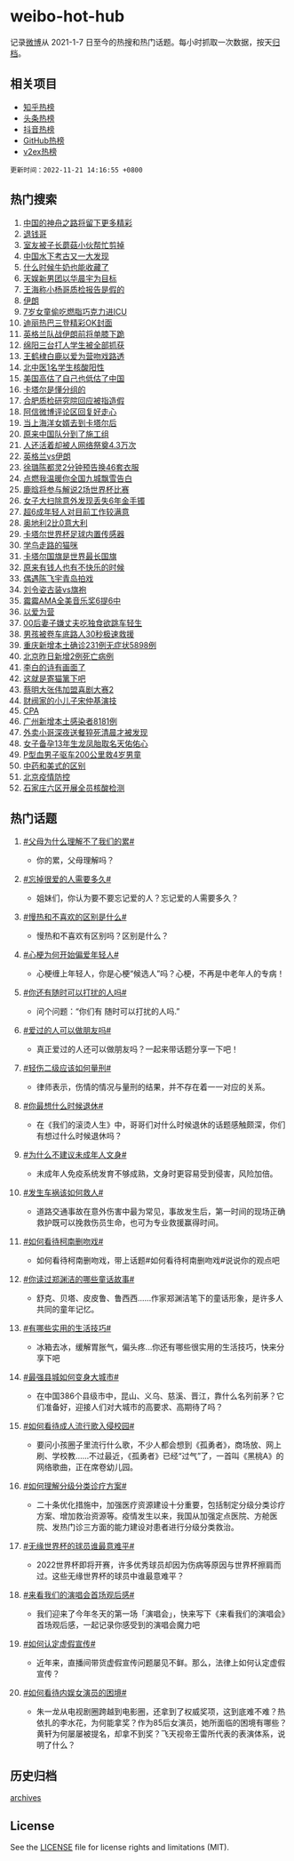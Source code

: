 # weibo-hot-hub

记录[微博](https://www.weibo.com)从 2021-1-7 日至今的热搜和热门话题。每小时抓取一次数据，按天[归档](archives)。

## 相关项目

- [知乎热榜](https://github.com/lonnyzhang423/zhihu-hot-hub)
- [头条热榜](https://github.com/lonnyzhang423/toutiao-hot-hub)
- [抖音热榜](https://github.com/lonnyzhang423/douyin-hot-hub)
- [GitHub热榜](https://github.com/lonnyzhang423/github-hot-hub)
- [v2ex热榜](https://github.com/lonnyzhang423/v2ex-hot-hub)


`更新时间：2022-11-21 14:16:55 +0800`

## 热门搜索

1. [中国的神舟之路将留下更多精彩](https://m.weibo.cn/search?containerid=100103type%3D1%26t%3D10%26q%3D%23%E4%B8%AD%E5%9B%BD%E7%9A%84%E7%A5%9E%E8%88%9F%E4%B9%8B%E8%B7%AF%E5%B0%86%E7%95%99%E4%B8%8B%E6%9B%B4%E5%A4%9A%E7%B2%BE%E5%BD%A9%23&stream_entry_id=51&isnewpage=1&extparam=seat%3D1%26dgr%3D0%26cate%3D10103%26pos%3D0%26filter_type%3Drealtimehot%26c_type%3D51%26display_time%3D1669011413%26pre_seqid%3D1669011413483022128291&luicode=10000011&lfid=106003type%253D25%2526t%253D3%2526disable_hot%253D1%2526filter_type%253Drealtimehot)
1. [退钱哥](https://m.weibo.cn/search?containerid=100103type%3D1%26t%3D10%26q%3D%E9%80%80%E9%92%B1%E5%93%A5&stream_entry_id=31&isnewpage=1&extparam=seat%3D1%26dgr%3D0%26c_type%3D31%26band_rank%3D1%26flag%3D2%26lcate%3D5001%26realpos%3D1%26cate%3D5001%26pos%3D0%26filter_type%3Drealtimehot%26q%3D%25E9%2580%2580%25E9%2592%25B1%25E5%2593%25A5%26display_time%3D1669011413%26pre_seqid%3D1669011413483022128291&luicode=10000011&lfid=106003type%253D25%2526t%253D3%2526disable_hot%253D1%2526filter_type%253Drealtimehot)
1. [室友被子长蘑菇小伙帮忙剪掉](https://m.weibo.cn/search?containerid=100103type%3D1%26t%3D10%26q%3D%23%E5%AE%A4%E5%8F%8B%E8%A2%AB%E5%AD%90%E9%95%BF%E8%98%91%E8%8F%87%E5%B0%8F%E4%BC%99%E5%B8%AE%E5%BF%99%E5%89%AA%E6%8E%89%23&stream_entry_id=31&isnewpage=1&extparam=seat%3D1%26dgr%3D0%26c_type%3D31%26band_rank%3D2%26flag%3D0%26lcate%3D5001%26realpos%3D2%26cate%3D5001%26pos%3D1%26filter_type%3Drealtimehot%26q%3D%2523%25E5%25AE%25A4%25E5%258F%258B%25E8%25A2%25AB%25E5%25AD%2590%25E9%2595%25BF%25E8%2598%2591%25E8%258F%2587%25E5%25B0%258F%25E4%25BC%2599%25E5%25B8%25AE%25E5%25BF%2599%25E5%2589%25AA%25E6%258E%2589%2523%26display_time%3D1669011413%26pre_seqid%3D1669011413483022128291&luicode=10000011&lfid=106003type%253D25%2526t%253D3%2526disable_hot%253D1%2526filter_type%253Drealtimehot)
1. [中国水下考古又一大发现](https://m.weibo.cn/search?containerid=100103type%3D1%26t%3D10%26q%3D%23%E4%B8%AD%E5%9B%BD%E6%B0%B4%E4%B8%8B%E8%80%83%E5%8F%A4%E5%8F%88%E4%B8%80%E5%A4%A7%E5%8F%91%E7%8E%B0%23&stream_entry_id=31&isnewpage=1&extparam=seat%3D1%26dgr%3D0%26c_type%3D31%26band_rank%3D3%26flag%3D0%26lcate%3D5001%26realpos%3D3%26cate%3D5001%26pos%3D2%26filter_type%3Drealtimehot%26q%3D%2523%25E4%25B8%25AD%25E5%259B%25BD%25E6%25B0%25B4%25E4%25B8%258B%25E8%2580%2583%25E5%258F%25A4%25E5%258F%2588%25E4%25B8%2580%25E5%25A4%25A7%25E5%258F%2591%25E7%258E%25B0%2523%26display_time%3D1669011413%26pre_seqid%3D1669011413483022128291&luicode=10000011&lfid=106003type%253D25%2526t%253D3%2526disable_hot%253D1%2526filter_type%253Drealtimehot)
1. [什么时候牛奶也能收藏了](https://m.weibo.cn/search?containerid=100103type%3D1%26t%3D10%26q%3D%23%E4%BB%80%E4%B9%88%E6%97%B6%E5%80%99%E7%89%9B%E5%A5%B6%E4%B9%9F%E8%83%BD%E6%94%B6%E8%97%8F%E4%BA%86%23&stream_entry_id=31&isnewpage=1&extparam=seat%3D1%26dgr%3D0%26c_type%3D31%26filter_type%3Drealtimehot%26band_rank%3D4%26lcate%3D5001%26topic_ad%3D1%26cate%3D5001%26pos%3D3%26adid%3D172914%26q%3D%2523%25E4%25BB%2580%25E4%25B9%2588%25E6%2597%25B6%25E5%2580%2599%25E7%2589%259B%25E5%25A5%25B6%25E4%25B9%259F%25E8%2583%25BD%25E6%2594%25B6%25E8%2597%258F%25E4%25BA%2586%2523%26display_time%3D1669011413%26pre_seqid%3D1669011413483022128291&luicode=10000011&lfid=106003type%253D25%2526t%253D3%2526disable_hot%253D1%2526filter_type%253Drealtimehot)
1. [天娱新男团以华晨宇为目标](https://m.weibo.cn/search?containerid=100103type%3D1%26t%3D10%26q%3D%23%E5%A4%A9%E5%A8%B1%E6%96%B0%E7%94%B7%E5%9B%A2%E4%BB%A5%E5%8D%8E%E6%99%A8%E5%AE%87%E4%B8%BA%E7%9B%AE%E6%A0%87%23&stream_entry_id=31&isnewpage=1&extparam=seat%3D1%26dgr%3D0%26c_type%3D31%26band_rank%3D4%26flag%3D1%26lcate%3D5001%26realpos%3D4%26cate%3D5001%26pos%3D4%26filter_type%3Drealtimehot%26q%3D%2523%25E5%25A4%25A9%25E5%25A8%25B1%25E6%2596%25B0%25E7%2594%25B7%25E5%259B%25A2%25E4%25BB%25A5%25E5%258D%258E%25E6%2599%25A8%25E5%25AE%2587%25E4%25B8%25BA%25E7%259B%25AE%25E6%25A0%2587%2523%26display_time%3D1669011413%26pre_seqid%3D1669011413483022128291&luicode=10000011&lfid=106003type%253D25%2526t%253D3%2526disable_hot%253D1%2526filter_type%253Drealtimehot)
1. [王海称小杨哥质检报告是假的](https://m.weibo.cn/search?containerid=100103type%3D1%26t%3D10%26q%3D%23%E7%8E%8B%E6%B5%B7%E7%A7%B0%E5%B0%8F%E6%9D%A8%E5%93%A5%E8%B4%A8%E6%A3%80%E6%8A%A5%E5%91%8A%E6%98%AF%E5%81%87%E7%9A%84%23&stream_entry_id=31&isnewpage=1&extparam=seat%3D1%26dgr%3D0%26c_type%3D31%26band_rank%3D5%26flag%3D1%26lcate%3D5001%26realpos%3D5%26cate%3D5001%26pos%3D5%26filter_type%3Drealtimehot%26q%3D%2523%25E7%258E%258B%25E6%25B5%25B7%25E7%25A7%25B0%25E5%25B0%258F%25E6%259D%25A8%25E5%2593%25A5%25E8%25B4%25A8%25E6%25A3%2580%25E6%258A%25A5%25E5%2591%258A%25E6%2598%25AF%25E5%2581%2587%25E7%259A%2584%2523%26display_time%3D1669011413%26pre_seqid%3D1669011413483022128291&luicode=10000011&lfid=106003type%253D25%2526t%253D3%2526disable_hot%253D1%2526filter_type%253Drealtimehot)
1. [伊朗](https://m.weibo.cn/search?containerid=100103type%3D1%26t%3D10%26q%3D%E4%BC%8A%E6%9C%97&stream_entry_id=31&isnewpage=1&extparam=seat%3D1%26dgr%3D0%26c_type%3D31%26band_rank%3D6%26flag%3D0%26lcate%3D5001%26realpos%3D6%26cate%3D5001%26pos%3D6%26filter_type%3Drealtimehot%26q%3D%25E4%25BC%258A%25E6%259C%2597%26display_time%3D1669011413%26pre_seqid%3D1669011413483022128291&luicode=10000011&lfid=106003type%253D25%2526t%253D3%2526disable_hot%253D1%2526filter_type%253Drealtimehot)
1. [7岁女童偷吃燃脂巧克力进ICU](https://m.weibo.cn/search?containerid=100103type%3D1%26t%3D10%26q%3D%237%E5%B2%81%E5%A5%B3%E7%AB%A5%E5%81%B7%E5%90%83%E7%87%83%E8%84%82%E5%B7%A7%E5%85%8B%E5%8A%9B%E8%BF%9BICU%23&stream_entry_id=31&isnewpage=1&extparam=seat%3D1%26dgr%3D0%26c_type%3D31%26band_rank%3D7%26flag%3D1%26lcate%3D5001%26realpos%3D7%26cate%3D5001%26pos%3D7%26filter_type%3Drealtimehot%26q%3D%25237%25E5%25B2%2581%25E5%25A5%25B3%25E7%25AB%25A5%25E5%2581%25B7%25E5%2590%2583%25E7%2587%2583%25E8%2584%2582%25E5%25B7%25A7%25E5%2585%258B%25E5%258A%259B%25E8%25BF%259BICU%2523%26display_time%3D1669011413%26pre_seqid%3D1669011413483022128291&luicode=10000011&lfid=106003type%253D25%2526t%253D3%2526disable_hot%253D1%2526filter_type%253Drealtimehot)
1. [迪丽热巴三登精彩OK封面](https://m.weibo.cn/search?containerid=100103type%3D1%26t%3D10%26q%3D%23%E8%BF%AA%E4%B8%BD%E7%83%AD%E5%B7%B4%E4%B8%89%E7%99%BB%E7%B2%BE%E5%BD%A9OK%E5%B0%81%E9%9D%A2%23&stream_entry_id=31&isnewpage=1&extparam=seat%3D1%26dgr%3D0%26c_type%3D31%26band_rank%3D8%26flag%3D1%26lcate%3D5001%26realpos%3D8%26cate%3D5001%26pos%3D8%26filter_type%3Drealtimehot%26q%3D%2523%25E8%25BF%25AA%25E4%25B8%25BD%25E7%2583%25AD%25E5%25B7%25B4%25E4%25B8%2589%25E7%2599%25BB%25E7%25B2%25BE%25E5%25BD%25A9OK%25E5%25B0%2581%25E9%259D%25A2%2523%26display_time%3D1669011413%26pre_seqid%3D1669011413483022128291&luicode=10000011&lfid=106003type%253D25%2526t%253D3%2526disable_hot%253D1%2526filter_type%253Drealtimehot)
1. [英格兰队战伊朗前将单膝下跪](https://m.weibo.cn/search?containerid=100103type%3D1%26t%3D10%26q%3D%23%E8%8B%B1%E6%A0%BC%E5%85%B0%E9%98%9F%E6%88%98%E4%BC%8A%E6%9C%97%E5%89%8D%E5%B0%86%E5%8D%95%E8%86%9D%E4%B8%8B%E8%B7%AA%23&stream_entry_id=31&isnewpage=1&extparam=seat%3D1%26dgr%3D0%26c_type%3D31%26band_rank%3D9%26flag%3D1%26lcate%3D5001%26realpos%3D9%26cate%3D5001%26pos%3D9%26filter_type%3Drealtimehot%26q%3D%2523%25E8%258B%25B1%25E6%25A0%25BC%25E5%2585%25B0%25E9%2598%259F%25E6%2588%2598%25E4%25BC%258A%25E6%259C%2597%25E5%2589%258D%25E5%25B0%2586%25E5%258D%2595%25E8%2586%259D%25E4%25B8%258B%25E8%25B7%25AA%2523%26display_time%3D1669011413%26pre_seqid%3D1669011413483022128291&luicode=10000011&lfid=106003type%253D25%2526t%253D3%2526disable_hot%253D1%2526filter_type%253Drealtimehot)
1. [绵阳三台打人学生被全部抓获](https://m.weibo.cn/search?containerid=100103type%3D1%26t%3D10%26q%3D%23%E7%BB%B5%E9%98%B3%E4%B8%89%E5%8F%B0%E6%89%93%E4%BA%BA%E5%AD%A6%E7%94%9F%E8%A2%AB%E5%85%A8%E9%83%A8%E6%8A%93%E8%8E%B7%23&stream_entry_id=31&isnewpage=1&extparam=seat%3D1%26dgr%3D0%26c_type%3D31%26band_rank%3D10%26flag%3D0%26lcate%3D5001%26realpos%3D10%26cate%3D5001%26pos%3D10%26filter_type%3Drealtimehot%26q%3D%2523%25E7%25BB%25B5%25E9%2598%25B3%25E4%25B8%2589%25E5%258F%25B0%25E6%2589%2593%25E4%25BA%25BA%25E5%25AD%25A6%25E7%2594%259F%25E8%25A2%25AB%25E5%2585%25A8%25E9%2583%25A8%25E6%258A%2593%25E8%258E%25B7%2523%26display_time%3D1669011413%26pre_seqid%3D1669011413483022128291&luicode=10000011&lfid=106003type%253D25%2526t%253D3%2526disable_hot%253D1%2526filter_type%253Drealtimehot)
1. [王鹤棣白鹿以爱为营吻戏路透](https://m.weibo.cn/search?containerid=100103type%3D1%26t%3D10%26q%3D%23%E7%8E%8B%E9%B9%A4%E6%A3%A3%E7%99%BD%E9%B9%BF%E4%BB%A5%E7%88%B1%E4%B8%BA%E8%90%A5%E5%90%BB%E6%88%8F%E8%B7%AF%E9%80%8F%23&stream_entry_id=31&isnewpage=1&extparam=seat%3D1%26dgr%3D0%26c_type%3D31%26band_rank%3D11%26flag%3D1%26lcate%3D5001%26realpos%3D11%26cate%3D5001%26pos%3D11%26filter_type%3Drealtimehot%26q%3D%2523%25E7%258E%258B%25E9%25B9%25A4%25E6%25A3%25A3%25E7%2599%25BD%25E9%25B9%25BF%25E4%25BB%25A5%25E7%2588%25B1%25E4%25B8%25BA%25E8%2590%25A5%25E5%2590%25BB%25E6%2588%258F%25E8%25B7%25AF%25E9%2580%258F%2523%26display_time%3D1669011413%26pre_seqid%3D1669011413483022128291&luicode=10000011&lfid=106003type%253D25%2526t%253D3%2526disable_hot%253D1%2526filter_type%253Drealtimehot)
1. [北中医1名学生核酸阳性](https://m.weibo.cn/search?containerid=100103type%3D1%26t%3D10%26q%3D%23%E5%8C%97%E4%B8%AD%E5%8C%BB1%E5%90%8D%E5%AD%A6%E7%94%9F%E6%A0%B8%E9%85%B8%E9%98%B3%E6%80%A7%23&stream_entry_id=31&isnewpage=1&extparam=seat%3D1%26dgr%3D0%26c_type%3D31%26band_rank%3D12%26flag%3D1%26lcate%3D5001%26realpos%3D12%26cate%3D5001%26pos%3D12%26filter_type%3Drealtimehot%26q%3D%2523%25E5%258C%2597%25E4%25B8%25AD%25E5%258C%25BB1%25E5%2590%258D%25E5%25AD%25A6%25E7%2594%259F%25E6%25A0%25B8%25E9%2585%25B8%25E9%2598%25B3%25E6%2580%25A7%2523%26display_time%3D1669011413%26pre_seqid%3D1669011413483022128291&luicode=10000011&lfid=106003type%253D25%2526t%253D3%2526disable_hot%253D1%2526filter_type%253Drealtimehot)
1. [美国高估了自己也低估了中国](https://m.weibo.cn/search?containerid=100103type%3D1%26t%3D10%26q%3D%23%E7%BE%8E%E5%9B%BD%E9%AB%98%E4%BC%B0%E4%BA%86%E8%87%AA%E5%B7%B1%E4%B9%9F%E4%BD%8E%E4%BC%B0%E4%BA%86%E4%B8%AD%E5%9B%BD%23&stream_entry_id=31&isnewpage=1&extparam=seat%3D1%26dgr%3D0%26c_type%3D31%26band_rank%3D13%26flag%3D2%26lcate%3D5001%26realpos%3D13%26cate%3D5001%26pos%3D13%26filter_type%3Drealtimehot%26q%3D%2523%25E7%25BE%258E%25E5%259B%25BD%25E9%25AB%2598%25E4%25BC%25B0%25E4%25BA%2586%25E8%2587%25AA%25E5%25B7%25B1%25E4%25B9%259F%25E4%25BD%258E%25E4%25BC%25B0%25E4%25BA%2586%25E4%25B8%25AD%25E5%259B%25BD%2523%26display_time%3D1669011413%26pre_seqid%3D1669011413483022128291&luicode=10000011&lfid=106003type%253D25%2526t%253D3%2526disable_hot%253D1%2526filter_type%253Drealtimehot)
1. [卡塔尔是懂分组的](https://m.weibo.cn/search?containerid=100103type%3D1%26t%3D10%26q%3D%23%E5%8D%A1%E5%A1%94%E5%B0%94%E6%98%AF%E6%87%82%E5%88%86%E7%BB%84%E7%9A%84%23&stream_entry_id=31&isnewpage=1&extparam=seat%3D1%26dgr%3D0%26c_type%3D31%26band_rank%3D14%26flag%3D1%26lcate%3D5001%26realpos%3D14%26cate%3D5001%26pos%3D14%26filter_type%3Drealtimehot%26q%3D%2523%25E5%258D%25A1%25E5%25A1%2594%25E5%25B0%2594%25E6%2598%25AF%25E6%2587%2582%25E5%2588%2586%25E7%25BB%2584%25E7%259A%2584%2523%26display_time%3D1669011413%26pre_seqid%3D1669011413483022128291&luicode=10000011&lfid=106003type%253D25%2526t%253D3%2526disable_hot%253D1%2526filter_type%253Drealtimehot)
1. [合肥质检研究院回应被指造假](https://m.weibo.cn/search?containerid=100103type%3D1%26t%3D10%26q%3D%23%E5%90%88%E8%82%A5%E8%B4%A8%E6%A3%80%E7%A0%94%E7%A9%B6%E9%99%A2%E5%9B%9E%E5%BA%94%E8%A2%AB%E6%8C%87%E9%80%A0%E5%81%87%23&stream_entry_id=31&isnewpage=1&extparam=seat%3D1%26dgr%3D0%26c_type%3D31%26band_rank%3D15%26flag%3D1%26lcate%3D5001%26realpos%3D15%26cate%3D5001%26pos%3D15%26filter_type%3Drealtimehot%26q%3D%2523%25E5%2590%2588%25E8%2582%25A5%25E8%25B4%25A8%25E6%25A3%2580%25E7%25A0%2594%25E7%25A9%25B6%25E9%2599%25A2%25E5%259B%259E%25E5%25BA%2594%25E8%25A2%25AB%25E6%258C%2587%25E9%2580%25A0%25E5%2581%2587%2523%26display_time%3D1669011413%26pre_seqid%3D1669011413483022128291&luicode=10000011&lfid=106003type%253D25%2526t%253D3%2526disable_hot%253D1%2526filter_type%253Drealtimehot)
1. [阿信微博评论区回复好走心](https://m.weibo.cn/search?containerid=100103type%3D1%26t%3D10%26q%3D%23%E9%98%BF%E4%BF%A1%E5%BE%AE%E5%8D%9A%E8%AF%84%E8%AE%BA%E5%8C%BA%E5%9B%9E%E5%A4%8D%E5%A5%BD%E8%B5%B0%E5%BF%83%23&stream_entry_id=31&isnewpage=1&extparam=seat%3D1%26dgr%3D0%26c_type%3D31%26band_rank%3D16%26flag%3D0%26lcate%3D5001%26realpos%3D16%26cate%3D5001%26pos%3D16%26filter_type%3Drealtimehot%26q%3D%2523%25E9%2598%25BF%25E4%25BF%25A1%25E5%25BE%25AE%25E5%258D%259A%25E8%25AF%2584%25E8%25AE%25BA%25E5%258C%25BA%25E5%259B%259E%25E5%25A4%258D%25E5%25A5%25BD%25E8%25B5%25B0%25E5%25BF%2583%2523%26display_time%3D1669011413%26pre_seqid%3D1669011413483022128291&luicode=10000011&lfid=106003type%253D25%2526t%253D3%2526disable_hot%253D1%2526filter_type%253Drealtimehot)
1. [当上海洋女婿去到卡塔尔后](https://m.weibo.cn/search?containerid=100103type%3D1%26t%3D10%26q%3D%23%E5%BD%93%E4%B8%8A%E6%B5%B7%E6%B4%8B%E5%A5%B3%E5%A9%BF%E5%8E%BB%E5%88%B0%E5%8D%A1%E5%A1%94%E5%B0%94%E5%90%8E%23&stream_entry_id=31&isnewpage=1&extparam=seat%3D1%26dgr%3D0%26c_type%3D31%26band_rank%3D17%26flag%3D1%26lcate%3D5001%26realpos%3D17%26cate%3D5001%26pos%3D17%26filter_type%3Drealtimehot%26q%3D%2523%25E5%25BD%2593%25E4%25B8%258A%25E6%25B5%25B7%25E6%25B4%258B%25E5%25A5%25B3%25E5%25A9%25BF%25E5%258E%25BB%25E5%2588%25B0%25E5%258D%25A1%25E5%25A1%2594%25E5%25B0%2594%25E5%2590%258E%2523%26display_time%3D1669011413%26pre_seqid%3D1669011413483022128291&luicode=10000011&lfid=106003type%253D25%2526t%253D3%2526disable_hot%253D1%2526filter_type%253Drealtimehot)
1. [原来中国队分到了施工组](https://m.weibo.cn/search?containerid=100103type%3D1%26t%3D10%26q%3D%23%E5%8E%9F%E6%9D%A5%E4%B8%AD%E5%9B%BD%E9%98%9F%E5%88%86%E5%88%B0%E4%BA%86%E6%96%BD%E5%B7%A5%E7%BB%84%23&stream_entry_id=31&isnewpage=1&extparam=seat%3D1%26dgr%3D0%26c_type%3D31%26band_rank%3D18%26flag%3D0%26lcate%3D5001%26realpos%3D18%26cate%3D5001%26pos%3D18%26filter_type%3Drealtimehot%26q%3D%2523%25E5%258E%259F%25E6%259D%25A5%25E4%25B8%25AD%25E5%259B%25BD%25E9%2598%259F%25E5%2588%2586%25E5%2588%25B0%25E4%25BA%2586%25E6%2596%25BD%25E5%25B7%25A5%25E7%25BB%2584%2523%26display_time%3D1669011413%26pre_seqid%3D1669011413483022128291&luicode=10000011&lfid=106003type%253D25%2526t%253D3%2526disable_hot%253D1%2526filter_type%253Drealtimehot)
1. [人还活着却被人网络祭奠4.3万次](https://m.weibo.cn/search?containerid=100103type%3D1%26t%3D10%26q%3D%23%E4%BA%BA%E8%BF%98%E6%B4%BB%E7%9D%80%E5%8D%B4%E8%A2%AB%E4%BA%BA%E7%BD%91%E7%BB%9C%E7%A5%AD%E5%A5%A04.3%E4%B8%87%E6%AC%A1%23&stream_entry_id=31&isnewpage=1&extparam=seat%3D1%26dgr%3D0%26c_type%3D31%26band_rank%3D19%26flag%3D2%26lcate%3D5001%26realpos%3D19%26cate%3D5001%26pos%3D19%26filter_type%3Drealtimehot%26q%3D%2523%25E4%25BA%25BA%25E8%25BF%2598%25E6%25B4%25BB%25E7%259D%2580%25E5%258D%25B4%25E8%25A2%25AB%25E4%25BA%25BA%25E7%25BD%2591%25E7%25BB%259C%25E7%25A5%25AD%25E5%25A5%25A04.3%25E4%25B8%2587%25E6%25AC%25A1%2523%26display_time%3D1669011413%26pre_seqid%3D1669011413483022128291&luicode=10000011&lfid=106003type%253D25%2526t%253D3%2526disable_hot%253D1%2526filter_type%253Drealtimehot)
1. [英格兰vs伊朗](https://m.weibo.cn/search?containerid=100103type%3D1%26t%3D10%26q%3D%23%E8%8B%B1%E6%A0%BC%E5%85%B0vs%E4%BC%8A%E6%9C%97%23&stream_entry_id=31&isnewpage=1&extparam=seat%3D1%26dgr%3D0%26c_type%3D31%26band_rank%3D20%26flag%3D0%26lcate%3D5001%26realpos%3D20%26cate%3D5001%26pos%3D20%26filter_type%3Drealtimehot%26q%3D%2523%25E8%258B%25B1%25E6%25A0%25BC%25E5%2585%25B0vs%25E4%25BC%258A%25E6%259C%2597%2523%26display_time%3D1669011413%26pre_seqid%3D1669011413483022128291&luicode=10000011&lfid=106003type%253D25%2526t%253D3%2526disable_hot%253D1%2526filter_type%253Drealtimehot)
1. [徐璐陈都灵2分钟预告换46套衣服](https://m.weibo.cn/search?containerid=100103type%3D1%26t%3D10%26q%3D%23%E5%BE%90%E7%92%90%E9%99%88%E9%83%BD%E7%81%B52%E5%88%86%E9%92%9F%E9%A2%84%E5%91%8A%E6%8D%A246%E5%A5%97%E8%A1%A3%E6%9C%8D%23&stream_entry_id=31&isnewpage=1&extparam=seat%3D1%26dgr%3D0%26c_type%3D31%26band_rank%3D21%26flag%3D0%26lcate%3D5001%26realpos%3D21%26cate%3D5001%26pos%3D21%26filter_type%3Drealtimehot%26q%3D%2523%25E5%25BE%2590%25E7%2592%2590%25E9%2599%2588%25E9%2583%25BD%25E7%2581%25B52%25E5%2588%2586%25E9%2592%259F%25E9%25A2%2584%25E5%2591%258A%25E6%258D%25A246%25E5%25A5%2597%25E8%25A1%25A3%25E6%259C%258D%2523%26display_time%3D1669011413%26pre_seqid%3D1669011413483022128291&luicode=10000011&lfid=106003type%253D25%2526t%253D3%2526disable_hot%253D1%2526filter_type%253Drealtimehot)
1. [点燃我温暖你全国九城飘雪告白](https://m.weibo.cn/search?containerid=100103type%3D1%26t%3D10%26q%3D%23%E7%82%B9%E7%87%83%E6%88%91%E6%B8%A9%E6%9A%96%E4%BD%A0%E5%85%A8%E5%9B%BD%E4%B9%9D%E5%9F%8E%E9%A3%98%E9%9B%AA%E5%91%8A%E7%99%BD%23&stream_entry_id=31&isnewpage=1&extparam=seat%3D1%26dgr%3D0%26c_type%3D31%26band_rank%3D22%26flag%3D1%26lcate%3D5001%26realpos%3D22%26cate%3D5001%26pos%3D22%26filter_type%3Drealtimehot%26q%3D%2523%25E7%2582%25B9%25E7%2587%2583%25E6%2588%2591%25E6%25B8%25A9%25E6%259A%2596%25E4%25BD%25A0%25E5%2585%25A8%25E5%259B%25BD%25E4%25B9%259D%25E5%259F%258E%25E9%25A3%2598%25E9%259B%25AA%25E5%2591%258A%25E7%2599%25BD%2523%26display_time%3D1669011413%26pre_seqid%3D1669011413483022128291&luicode=10000011&lfid=106003type%253D25%2526t%253D3%2526disable_hot%253D1%2526filter_type%253Drealtimehot)
1. [鹿晗将参与解说2场世界杯比赛](https://m.weibo.cn/search?containerid=100103type%3D1%26t%3D10%26q%3D%23%E9%B9%BF%E6%99%97%E5%B0%86%E5%8F%82%E4%B8%8E%E8%A7%A3%E8%AF%B42%E5%9C%BA%E4%B8%96%E7%95%8C%E6%9D%AF%E6%AF%94%E8%B5%9B%23&stream_entry_id=31&isnewpage=1&extparam=seat%3D1%26dgr%3D0%26c_type%3D31%26band_rank%3D23%26flag%3D1%26lcate%3D5001%26realpos%3D23%26cate%3D5001%26pos%3D23%26filter_type%3Drealtimehot%26q%3D%2523%25E9%25B9%25BF%25E6%2599%2597%25E5%25B0%2586%25E5%258F%2582%25E4%25B8%258E%25E8%25A7%25A3%25E8%25AF%25B42%25E5%259C%25BA%25E4%25B8%2596%25E7%2595%258C%25E6%259D%25AF%25E6%25AF%2594%25E8%25B5%259B%2523%26display_time%3D1669011413%26pre_seqid%3D1669011413483022128291&luicode=10000011&lfid=106003type%253D25%2526t%253D3%2526disable_hot%253D1%2526filter_type%253Drealtimehot)
1. [女子大扫除意外发现丢失6年金手镯](https://m.weibo.cn/search?containerid=100103type%3D1%26t%3D10%26q%3D%23%E5%A5%B3%E5%AD%90%E5%A4%A7%E6%89%AB%E9%99%A4%E6%84%8F%E5%A4%96%E5%8F%91%E7%8E%B0%E4%B8%A2%E5%A4%B16%E5%B9%B4%E9%87%91%E6%89%8B%E9%95%AF%23&stream_entry_id=31&isnewpage=1&extparam=seat%3D1%26dgr%3D0%26c_type%3D31%26band_rank%3D24%26flag%3D0%26lcate%3D5001%26realpos%3D24%26cate%3D5001%26pos%3D24%26filter_type%3Drealtimehot%26q%3D%2523%25E5%25A5%25B3%25E5%25AD%2590%25E5%25A4%25A7%25E6%2589%25AB%25E9%2599%25A4%25E6%2584%258F%25E5%25A4%2596%25E5%258F%2591%25E7%258E%25B0%25E4%25B8%25A2%25E5%25A4%25B16%25E5%25B9%25B4%25E9%2587%2591%25E6%2589%258B%25E9%2595%25AF%2523%26display_time%3D1669011413%26pre_seqid%3D1669011413483022128291&luicode=10000011&lfid=106003type%253D25%2526t%253D3%2526disable_hot%253D1%2526filter_type%253Drealtimehot)
1. [超6成年轻人对目前工作较满意](https://m.weibo.cn/search?containerid=100103type%3D1%26t%3D10%26q%3D%23%E8%B6%856%E6%88%90%E5%B9%B4%E8%BD%BB%E4%BA%BA%E5%AF%B9%E7%9B%AE%E5%89%8D%E5%B7%A5%E4%BD%9C%E8%BE%83%E6%BB%A1%E6%84%8F%23&stream_entry_id=31&isnewpage=1&extparam=seat%3D1%26dgr%3D0%26c_type%3D31%26band_rank%3D25%26flag%3D1%26lcate%3D5001%26realpos%3D25%26cate%3D5001%26pos%3D25%26filter_type%3Drealtimehot%26q%3D%2523%25E8%25B6%25856%25E6%2588%2590%25E5%25B9%25B4%25E8%25BD%25BB%25E4%25BA%25BA%25E5%25AF%25B9%25E7%259B%25AE%25E5%2589%258D%25E5%25B7%25A5%25E4%25BD%259C%25E8%25BE%2583%25E6%25BB%25A1%25E6%2584%258F%2523%26display_time%3D1669011413%26pre_seqid%3D1669011413483022128291&luicode=10000011&lfid=106003type%253D25%2526t%253D3%2526disable_hot%253D1%2526filter_type%253Drealtimehot)
1. [奥地利2比0意大利](https://m.weibo.cn/search?containerid=100103type%3D1%26t%3D10%26q%3D%23%E5%A5%A5%E5%9C%B0%E5%88%A92%E6%AF%940%E6%84%8F%E5%A4%A7%E5%88%A9%23&stream_entry_id=31&isnewpage=1&extparam=seat%3D1%26dgr%3D0%26c_type%3D31%26band_rank%3D26%26flag%3D0%26lcate%3D5001%26realpos%3D26%26cate%3D5001%26pos%3D26%26filter_type%3Drealtimehot%26q%3D%2523%25E5%25A5%25A5%25E5%259C%25B0%25E5%2588%25A92%25E6%25AF%25940%25E6%2584%258F%25E5%25A4%25A7%25E5%2588%25A9%2523%26display_time%3D1669011413%26pre_seqid%3D1669011413483022128291&luicode=10000011&lfid=106003type%253D25%2526t%253D3%2526disable_hot%253D1%2526filter_type%253Drealtimehot)
1. [卡塔尔世界杯足球内置传感器](https://m.weibo.cn/search?containerid=100103type%3D1%26t%3D10%26q%3D%23%E5%8D%A1%E5%A1%94%E5%B0%94%E4%B8%96%E7%95%8C%E6%9D%AF%E8%B6%B3%E7%90%83%E5%86%85%E7%BD%AE%E4%BC%A0%E6%84%9F%E5%99%A8%23&stream_entry_id=31&isnewpage=1&extparam=seat%3D1%26dgr%3D0%26c_type%3D31%26band_rank%3D27%26flag%3D1%26lcate%3D5001%26realpos%3D27%26cate%3D5001%26pos%3D27%26filter_type%3Drealtimehot%26q%3D%2523%25E5%258D%25A1%25E5%25A1%2594%25E5%25B0%2594%25E4%25B8%2596%25E7%2595%258C%25E6%259D%25AF%25E8%25B6%25B3%25E7%2590%2583%25E5%2586%2585%25E7%25BD%25AE%25E4%25BC%25A0%25E6%2584%259F%25E5%2599%25A8%2523%26display_time%3D1669011413%26pre_seqid%3D1669011413483022128291&luicode=10000011&lfid=106003type%253D25%2526t%253D3%2526disable_hot%253D1%2526filter_type%253Drealtimehot)
1. [学鸟走路的猫咪](https://m.weibo.cn/search?containerid=100103type%3D1%26t%3D10%26q%3D%23%E5%AD%A6%E9%B8%9F%E8%B5%B0%E8%B7%AF%E7%9A%84%E7%8C%AB%E5%92%AA%23&stream_entry_id=31&isnewpage=1&extparam=seat%3D1%26dgr%3D0%26c_type%3D31%26band_rank%3D28%26flag%3D1%26lcate%3D5001%26realpos%3D28%26cate%3D5001%26pos%3D28%26filter_type%3Drealtimehot%26q%3D%2523%25E5%25AD%25A6%25E9%25B8%259F%25E8%25B5%25B0%25E8%25B7%25AF%25E7%259A%2584%25E7%258C%25AB%25E5%2592%25AA%2523%26display_time%3D1669011413%26pre_seqid%3D1669011413483022128291&luicode=10000011&lfid=106003type%253D25%2526t%253D3%2526disable_hot%253D1%2526filter_type%253Drealtimehot)
1. [卡塔尔国旗是世界最长国旗](https://m.weibo.cn/search?containerid=100103type%3D1%26t%3D10%26q%3D%23%E5%8D%A1%E5%A1%94%E5%B0%94%E5%9B%BD%E6%97%97%E6%98%AF%E4%B8%96%E7%95%8C%E6%9C%80%E9%95%BF%E5%9B%BD%E6%97%97%23&stream_entry_id=31&isnewpage=1&extparam=seat%3D1%26dgr%3D0%26c_type%3D31%26band_rank%3D29%26flag%3D0%26lcate%3D5001%26realpos%3D29%26cate%3D5001%26pos%3D29%26filter_type%3Drealtimehot%26q%3D%2523%25E5%258D%25A1%25E5%25A1%2594%25E5%25B0%2594%25E5%259B%25BD%25E6%2597%2597%25E6%2598%25AF%25E4%25B8%2596%25E7%2595%258C%25E6%259C%2580%25E9%2595%25BF%25E5%259B%25BD%25E6%2597%2597%2523%26display_time%3D1669011413%26pre_seqid%3D1669011413483022128291&luicode=10000011&lfid=106003type%253D25%2526t%253D3%2526disable_hot%253D1%2526filter_type%253Drealtimehot)
1. [原来有钱人也有不快乐的时候](https://m.weibo.cn/search?containerid=100103type%3D1%26t%3D10%26q%3D%23%E5%8E%9F%E6%9D%A5%E6%9C%89%E9%92%B1%E4%BA%BA%E4%B9%9F%E6%9C%89%E4%B8%8D%E5%BF%AB%E4%B9%90%E7%9A%84%E6%97%B6%E5%80%99%23&stream_entry_id=31&isnewpage=1&extparam=seat%3D1%26dgr%3D0%26c_type%3D31%26band_rank%3D30%26flag%3D0%26lcate%3D5001%26realpos%3D30%26cate%3D5001%26pos%3D30%26filter_type%3Drealtimehot%26q%3D%2523%25E5%258E%259F%25E6%259D%25A5%25E6%259C%2589%25E9%2592%25B1%25E4%25BA%25BA%25E4%25B9%259F%25E6%259C%2589%25E4%25B8%258D%25E5%25BF%25AB%25E4%25B9%2590%25E7%259A%2584%25E6%2597%25B6%25E5%2580%2599%2523%26display_time%3D1669011413%26pre_seqid%3D1669011413483022128291&luicode=10000011&lfid=106003type%253D25%2526t%253D3%2526disable_hot%253D1%2526filter_type%253Drealtimehot)
1. [偶遇陈飞宇青岛拍戏](https://m.weibo.cn/search?containerid=100103type%3D1%26t%3D10%26q%3D%23%E5%81%B6%E9%81%87%E9%99%88%E9%A3%9E%E5%AE%87%E9%9D%92%E5%B2%9B%E6%8B%8D%E6%88%8F%23&stream_entry_id=31&isnewpage=1&extparam=seat%3D1%26dgr%3D0%26c_type%3D31%26band_rank%3D31%26flag%3D1%26lcate%3D5001%26realpos%3D31%26cate%3D5001%26pos%3D31%26filter_type%3Drealtimehot%26q%3D%2523%25E5%2581%25B6%25E9%2581%2587%25E9%2599%2588%25E9%25A3%259E%25E5%25AE%2587%25E9%259D%2592%25E5%25B2%259B%25E6%258B%258D%25E6%2588%258F%2523%26display_time%3D1669011413%26pre_seqid%3D1669011413483022128291&luicode=10000011&lfid=106003type%253D25%2526t%253D3%2526disable_hot%253D1%2526filter_type%253Drealtimehot)
1. [刘令姿古装vs旗袍](https://m.weibo.cn/search?containerid=100103type%3D1%26t%3D10%26q%3D%23%E5%88%98%E4%BB%A4%E5%A7%BF%E5%8F%A4%E8%A3%85vs%E6%97%97%E8%A2%8D%23&stream_entry_id=31&isnewpage=1&extparam=seat%3D1%26dgr%3D0%26c_type%3D31%26band_rank%3D32%26flag%3D0%26lcate%3D5001%26realpos%3D32%26cate%3D5001%26pos%3D32%26filter_type%3Drealtimehot%26q%3D%2523%25E5%2588%2598%25E4%25BB%25A4%25E5%25A7%25BF%25E5%258F%25A4%25E8%25A3%2585vs%25E6%2597%2597%25E8%25A2%258D%2523%26display_time%3D1669011413%26pre_seqid%3D1669011413483022128291&luicode=10000011&lfid=106003type%253D25%2526t%253D3%2526disable_hot%253D1%2526filter_type%253Drealtimehot)
1. [霉霉AMA全美音乐奖6提6中](https://m.weibo.cn/search?containerid=100103type%3D1%26t%3D10%26q%3D%23%E9%9C%89%E9%9C%89AMA%E5%85%A8%E7%BE%8E%E9%9F%B3%E4%B9%90%E5%A5%966%E6%8F%906%E4%B8%AD%23&stream_entry_id=31&isnewpage=1&extparam=seat%3D1%26dgr%3D0%26c_type%3D31%26band_rank%3D33%26flag%3D1%26lcate%3D5001%26realpos%3D33%26cate%3D5001%26pos%3D33%26filter_type%3Drealtimehot%26q%3D%2523%25E9%259C%2589%25E9%259C%2589AMA%25E5%2585%25A8%25E7%25BE%258E%25E9%259F%25B3%25E4%25B9%2590%25E5%25A5%25966%25E6%258F%25906%25E4%25B8%25AD%2523%26display_time%3D1669011413%26pre_seqid%3D1669011413483022128291&luicode=10000011&lfid=106003type%253D25%2526t%253D3%2526disable_hot%253D1%2526filter_type%253Drealtimehot)
1. [以爱为营](https://m.weibo.cn/search?containerid=100103type%3D1%26t%3D10%26q%3D%23%E4%BB%A5%E7%88%B1%E4%B8%BA%E8%90%A5%23&stream_entry_id=31&isnewpage=1&extparam=seat%3D1%26dgr%3D0%26c_type%3D31%26band_rank%3D34%26flag%3D1%26lcate%3D5001%26realpos%3D34%26cate%3D5001%26pos%3D34%26filter_type%3Drealtimehot%26q%3D%2523%25E4%25BB%25A5%25E7%2588%25B1%25E4%25B8%25BA%25E8%2590%25A5%2523%26display_time%3D1669011413%26pre_seqid%3D1669011413483022128291&luicode=10000011&lfid=106003type%253D25%2526t%253D3%2526disable_hot%253D1%2526filter_type%253Drealtimehot)
1. [00后妻子嫌丈夫吃独食欲跳车轻生](https://m.weibo.cn/search?containerid=100103type%3D1%26t%3D10%26q%3D%2300%E5%90%8E%E5%A6%BB%E5%AD%90%E5%AB%8C%E4%B8%88%E5%A4%AB%E5%90%83%E7%8B%AC%E9%A3%9F%E6%AC%B2%E8%B7%B3%E8%BD%A6%E8%BD%BB%E7%94%9F%23&stream_entry_id=31&isnewpage=1&extparam=seat%3D1%26dgr%3D0%26c_type%3D31%26band_rank%3D35%26flag%3D1%26lcate%3D5001%26realpos%3D35%26cate%3D5001%26pos%3D35%26filter_type%3Drealtimehot%26q%3D%252300%25E5%2590%258E%25E5%25A6%25BB%25E5%25AD%2590%25E5%25AB%258C%25E4%25B8%2588%25E5%25A4%25AB%25E5%2590%2583%25E7%258B%25AC%25E9%25A3%259F%25E6%25AC%25B2%25E8%25B7%25B3%25E8%25BD%25A6%25E8%25BD%25BB%25E7%2594%259F%2523%26display_time%3D1669011413%26pre_seqid%3D1669011413483022128291&luicode=10000011&lfid=106003type%253D25%2526t%253D3%2526disable_hot%253D1%2526filter_type%253Drealtimehot)
1. [男孩被卷车底路人30秒极速救援](https://m.weibo.cn/search?containerid=100103type%3D1%26t%3D10%26q%3D%23%E7%94%B7%E5%AD%A9%E8%A2%AB%E5%8D%B7%E8%BD%A6%E5%BA%95%E8%B7%AF%E4%BA%BA30%E7%A7%92%E6%9E%81%E9%80%9F%E6%95%91%E6%8F%B4%23&stream_entry_id=31&isnewpage=1&extparam=seat%3D1%26dgr%3D0%26c_type%3D31%26band_rank%3D36%26flag%3D1%26lcate%3D5001%26realpos%3D36%26cate%3D5001%26pos%3D36%26filter_type%3Drealtimehot%26q%3D%2523%25E7%2594%25B7%25E5%25AD%25A9%25E8%25A2%25AB%25E5%258D%25B7%25E8%25BD%25A6%25E5%25BA%2595%25E8%25B7%25AF%25E4%25BA%25BA30%25E7%25A7%2592%25E6%259E%2581%25E9%2580%259F%25E6%2595%2591%25E6%258F%25B4%2523%26display_time%3D1669011413%26pre_seqid%3D1669011413483022128291&luicode=10000011&lfid=106003type%253D25%2526t%253D3%2526disable_hot%253D1%2526filter_type%253Drealtimehot)
1. [重庆新增本土确诊231例无症状5898例](https://m.weibo.cn/search?containerid=100103type%3D1%26t%3D10%26q%3D%23%E9%87%8D%E5%BA%86%E6%96%B0%E5%A2%9E%E6%9C%AC%E5%9C%9F%E7%A1%AE%E8%AF%8A231%E4%BE%8B%E6%97%A0%E7%97%87%E7%8A%B65898%E4%BE%8B%23&stream_entry_id=31&isnewpage=1&extparam=seat%3D1%26dgr%3D0%26c_type%3D31%26band_rank%3D37%26flag%3D0%26lcate%3D5001%26realpos%3D37%26cate%3D5001%26pos%3D37%26filter_type%3Drealtimehot%26q%3D%2523%25E9%2587%258D%25E5%25BA%2586%25E6%2596%25B0%25E5%25A2%259E%25E6%259C%25AC%25E5%259C%259F%25E7%25A1%25AE%25E8%25AF%258A231%25E4%25BE%258B%25E6%2597%25A0%25E7%2597%2587%25E7%258A%25B65898%25E4%25BE%258B%2523%26display_time%3D1669011413%26pre_seqid%3D1669011413483022128291&luicode=10000011&lfid=106003type%253D25%2526t%253D3%2526disable_hot%253D1%2526filter_type%253Drealtimehot)
1. [北京昨日新增2例死亡病例](https://m.weibo.cn/search?containerid=100103type%3D1%26t%3D10%26q%3D%23%E5%8C%97%E4%BA%AC%E6%98%A8%E6%97%A5%E6%96%B0%E5%A2%9E2%E4%BE%8B%E6%AD%BB%E4%BA%A1%E7%97%85%E4%BE%8B%23&stream_entry_id=31&isnewpage=1&extparam=seat%3D1%26dgr%3D0%26c_type%3D31%26band_rank%3D38%26flag%3D0%26lcate%3D5001%26realpos%3D38%26cate%3D5001%26pos%3D38%26filter_type%3Drealtimehot%26q%3D%2523%25E5%258C%2597%25E4%25BA%25AC%25E6%2598%25A8%25E6%2597%25A5%25E6%2596%25B0%25E5%25A2%259E2%25E4%25BE%258B%25E6%25AD%25BB%25E4%25BA%25A1%25E7%2597%2585%25E4%25BE%258B%2523%26display_time%3D1669011413%26pre_seqid%3D1669011413483022128291&luicode=10000011&lfid=106003type%253D25%2526t%253D3%2526disable_hot%253D1%2526filter_type%253Drealtimehot)
1. [李白的诗有画面了](https://m.weibo.cn/search?containerid=100103type%3D1%26t%3D10%26q%3D%23%E6%9D%8E%E7%99%BD%E7%9A%84%E8%AF%97%E6%9C%89%E7%94%BB%E9%9D%A2%E4%BA%86%23&stream_entry_id=31&isnewpage=1&extparam=seat%3D1%26dgr%3D0%26c_type%3D31%26band_rank%3D39%26flag%3D1%26lcate%3D5001%26realpos%3D39%26cate%3D5001%26pos%3D39%26filter_type%3Drealtimehot%26q%3D%2523%25E6%259D%258E%25E7%2599%25BD%25E7%259A%2584%25E8%25AF%2597%25E6%259C%2589%25E7%2594%25BB%25E9%259D%25A2%25E4%25BA%2586%2523%26display_time%3D1669011413%26pre_seqid%3D1669011413483022128291&luicode=10000011&lfid=106003type%253D25%2526t%253D3%2526disable_hot%253D1%2526filter_type%253Drealtimehot)
1. [这就是寄猫篱下吧](https://m.weibo.cn/search?containerid=100103type%3D1%26t%3D10%26q%3D%23%E8%BF%99%E5%B0%B1%E6%98%AF%E5%AF%84%E7%8C%AB%E7%AF%B1%E4%B8%8B%E5%90%A7%23&stream_entry_id=31&isnewpage=1&extparam=seat%3D1%26dgr%3D0%26c_type%3D31%26band_rank%3D40%26flag%3D0%26lcate%3D5001%26realpos%3D40%26cate%3D5001%26pos%3D40%26filter_type%3Drealtimehot%26q%3D%2523%25E8%25BF%2599%25E5%25B0%25B1%25E6%2598%25AF%25E5%25AF%2584%25E7%258C%25AB%25E7%25AF%25B1%25E4%25B8%258B%25E5%2590%25A7%2523%26display_time%3D1669011413%26pre_seqid%3D1669011413483022128291&luicode=10000011&lfid=106003type%253D25%2526t%253D3%2526disable_hot%253D1%2526filter_type%253Drealtimehot)
1. [蔡明大张伟加盟喜剧大赛2](https://m.weibo.cn/search?containerid=100103type%3D1%26t%3D10%26q%3D%23%E8%94%A1%E6%98%8E%E5%A4%A7%E5%BC%A0%E4%BC%9F%E5%8A%A0%E7%9B%9F%E5%96%9C%E5%89%A7%E5%A4%A7%E8%B5%9B2%23&stream_entry_id=31&isnewpage=1&extparam=seat%3D1%26dgr%3D0%26c_type%3D31%26band_rank%3D41%26flag%3D1%26lcate%3D5001%26realpos%3D41%26cate%3D5001%26pos%3D41%26filter_type%3Drealtimehot%26q%3D%2523%25E8%2594%25A1%25E6%2598%258E%25E5%25A4%25A7%25E5%25BC%25A0%25E4%25BC%259F%25E5%258A%25A0%25E7%259B%259F%25E5%2596%259C%25E5%2589%25A7%25E5%25A4%25A7%25E8%25B5%259B2%2523%26display_time%3D1669011413%26pre_seqid%3D1669011413483022128291&luicode=10000011&lfid=106003type%253D25%2526t%253D3%2526disable_hot%253D1%2526filter_type%253Drealtimehot)
1. [财阀家的小儿子宋仲基演技](https://m.weibo.cn/search?containerid=100103type%3D1%26t%3D10%26q%3D%23%E8%B4%A2%E9%98%80%E5%AE%B6%E7%9A%84%E5%B0%8F%E5%84%BF%E5%AD%90%E5%AE%8B%E4%BB%B2%E5%9F%BA%E6%BC%94%E6%8A%80%23&stream_entry_id=31&isnewpage=1&extparam=seat%3D1%26dgr%3D0%26c_type%3D31%26band_rank%3D42%26flag%3D0%26lcate%3D5001%26realpos%3D42%26cate%3D5001%26pos%3D42%26filter_type%3Drealtimehot%26q%3D%2523%25E8%25B4%25A2%25E9%2598%2580%25E5%25AE%25B6%25E7%259A%2584%25E5%25B0%258F%25E5%2584%25BF%25E5%25AD%2590%25E5%25AE%258B%25E4%25BB%25B2%25E5%259F%25BA%25E6%25BC%2594%25E6%258A%2580%2523%26display_time%3D1669011413%26pre_seqid%3D1669011413483022128291&luicode=10000011&lfid=106003type%253D25%2526t%253D3%2526disable_hot%253D1%2526filter_type%253Drealtimehot)
1. [CPA](https://m.weibo.cn/search?containerid=100103type%3D1%26t%3D10%26q%3DCPA&stream_entry_id=31&isnewpage=1&extparam=seat%3D1%26dgr%3D0%26c_type%3D31%26band_rank%3D43%26flag%3D0%26lcate%3D5001%26realpos%3D43%26cate%3D5001%26pos%3D43%26filter_type%3Drealtimehot%26q%3DCPA%26display_time%3D1669011413%26pre_seqid%3D1669011413483022128291&luicode=10000011&lfid=106003type%253D25%2526t%253D3%2526disable_hot%253D1%2526filter_type%253Drealtimehot)
1. [广州新增本土感染者8181例](https://m.weibo.cn/search?containerid=100103type%3D1%26t%3D10%26q%3D%23%E5%B9%BF%E5%B7%9E%E6%96%B0%E5%A2%9E%E6%9C%AC%E5%9C%9F%E6%84%9F%E6%9F%93%E8%80%858181%E4%BE%8B%23&stream_entry_id=31&isnewpage=1&extparam=seat%3D1%26dgr%3D0%26c_type%3D31%26band_rank%3D44%26flag%3D0%26lcate%3D5001%26realpos%3D44%26cate%3D5001%26pos%3D44%26filter_type%3Drealtimehot%26q%3D%2523%25E5%25B9%25BF%25E5%25B7%259E%25E6%2596%25B0%25E5%25A2%259E%25E6%259C%25AC%25E5%259C%259F%25E6%2584%259F%25E6%259F%2593%25E8%2580%25858181%25E4%25BE%258B%2523%26display_time%3D1669011413%26pre_seqid%3D1669011413483022128291&luicode=10000011&lfid=106003type%253D25%2526t%253D3%2526disable_hot%253D1%2526filter_type%253Drealtimehot)
1. [外卖小哥深夜送餐猝死清晨才被发现](https://m.weibo.cn/search?containerid=100103type%3D1%26t%3D10%26q%3D%23%E5%A4%96%E5%8D%96%E5%B0%8F%E5%93%A5%E6%B7%B1%E5%A4%9C%E9%80%81%E9%A4%90%E7%8C%9D%E6%AD%BB%E6%B8%85%E6%99%A8%E6%89%8D%E8%A2%AB%E5%8F%91%E7%8E%B0%23&stream_entry_id=31&isnewpage=1&extparam=seat%3D1%26dgr%3D0%26c_type%3D31%26band_rank%3D45%26flag%3D0%26lcate%3D5001%26realpos%3D45%26cate%3D5001%26pos%3D45%26filter_type%3Drealtimehot%26q%3D%2523%25E5%25A4%2596%25E5%258D%2596%25E5%25B0%258F%25E5%2593%25A5%25E6%25B7%25B1%25E5%25A4%259C%25E9%2580%2581%25E9%25A4%2590%25E7%258C%259D%25E6%25AD%25BB%25E6%25B8%2585%25E6%2599%25A8%25E6%2589%258D%25E8%25A2%25AB%25E5%258F%2591%25E7%258E%25B0%2523%26display_time%3D1669011413%26pre_seqid%3D1669011413483022128291&luicode=10000011&lfid=106003type%253D25%2526t%253D3%2526disable_hot%253D1%2526filter_type%253Drealtimehot)
1. [女子备孕13年生龙凤胎取名天佑佑心](https://m.weibo.cn/search?containerid=100103type%3D1%26t%3D10%26q%3D%23%E5%A5%B3%E5%AD%90%E5%A4%87%E5%AD%9513%E5%B9%B4%E7%94%9F%E9%BE%99%E5%87%A4%E8%83%8E%E5%8F%96%E5%90%8D%E5%A4%A9%E4%BD%91%E4%BD%91%E5%BF%83%23&stream_entry_id=31&isnewpage=1&extparam=seat%3D1%26dgr%3D0%26c_type%3D31%26band_rank%3D46%26flag%3D0%26lcate%3D5001%26realpos%3D46%26cate%3D5001%26pos%3D46%26filter_type%3Drealtimehot%26q%3D%2523%25E5%25A5%25B3%25E5%25AD%2590%25E5%25A4%2587%25E5%25AD%259513%25E5%25B9%25B4%25E7%2594%259F%25E9%25BE%2599%25E5%2587%25A4%25E8%2583%258E%25E5%258F%2596%25E5%2590%258D%25E5%25A4%25A9%25E4%25BD%2591%25E4%25BD%2591%25E5%25BF%2583%2523%26display_time%3D1669011413%26pre_seqid%3D1669011413483022128291&luicode=10000011&lfid=106003type%253D25%2526t%253D3%2526disable_hot%253D1%2526filter_type%253Drealtimehot)
1. [P型血男子驱车200公里救4岁男童](https://m.weibo.cn/search?containerid=100103type%3D1%26t%3D10%26q%3D%23P%E5%9E%8B%E8%A1%80%E7%94%B7%E5%AD%90%E9%A9%B1%E8%BD%A6200%E5%85%AC%E9%87%8C%E6%95%914%E5%B2%81%E7%94%B7%E7%AB%A5%23&stream_entry_id=31&isnewpage=1&extparam=seat%3D1%26dgr%3D0%26c_type%3D31%26band_rank%3D47%26flag%3D1%26lcate%3D5001%26realpos%3D47%26cate%3D5001%26pos%3D47%26filter_type%3Drealtimehot%26q%3D%2523P%25E5%259E%258B%25E8%25A1%2580%25E7%2594%25B7%25E5%25AD%2590%25E9%25A9%25B1%25E8%25BD%25A6200%25E5%2585%25AC%25E9%2587%258C%25E6%2595%25914%25E5%25B2%2581%25E7%2594%25B7%25E7%25AB%25A5%2523%26display_time%3D1669011413%26pre_seqid%3D1669011413483022128291&luicode=10000011&lfid=106003type%253D25%2526t%253D3%2526disable_hot%253D1%2526filter_type%253Drealtimehot)
1. [中药和美式的区别](https://m.weibo.cn/search?containerid=100103type%3D1%26t%3D10%26q%3D%23%E4%B8%AD%E8%8D%AF%E5%92%8C%E7%BE%8E%E5%BC%8F%E7%9A%84%E5%8C%BA%E5%88%AB%23&stream_entry_id=31&isnewpage=1&extparam=seat%3D1%26dgr%3D0%26c_type%3D31%26band_rank%3D48%26flag%3D1%26lcate%3D5001%26realpos%3D48%26cate%3D5001%26pos%3D48%26filter_type%3Drealtimehot%26q%3D%2523%25E4%25B8%25AD%25E8%258D%25AF%25E5%2592%258C%25E7%25BE%258E%25E5%25BC%258F%25E7%259A%2584%25E5%258C%25BA%25E5%2588%25AB%2523%26display_time%3D1669011413%26pre_seqid%3D1669011413483022128291&luicode=10000011&lfid=106003type%253D25%2526t%253D3%2526disable_hot%253D1%2526filter_type%253Drealtimehot)
1. [北京疫情防控](https://m.weibo.cn/search?containerid=100103type%3D1%26t%3D10%26q%3D%23%E5%8C%97%E4%BA%AC%E7%96%AB%E6%83%85%E9%98%B2%E6%8E%A7%23&stream_entry_id=31&isnewpage=1&extparam=seat%3D1%26dgr%3D0%26c_type%3D31%26band_rank%3D49%26flag%3D0%26lcate%3D5001%26realpos%3D49%26cate%3D5001%26pos%3D49%26filter_type%3Drealtimehot%26q%3D%2523%25E5%258C%2597%25E4%25BA%25AC%25E7%2596%25AB%25E6%2583%2585%25E9%2598%25B2%25E6%258E%25A7%2523%26display_time%3D1669011413%26pre_seqid%3D1669011413483022128291&luicode=10000011&lfid=106003type%253D25%2526t%253D3%2526disable_hot%253D1%2526filter_type%253Drealtimehot)
1. [石家庄六区开展全员核酸检测](https://m.weibo.cn/search?containerid=100103type%3D1%26t%3D10%26q%3D%23%E7%9F%B3%E5%AE%B6%E5%BA%84%E5%85%AD%E5%8C%BA%E5%BC%80%E5%B1%95%E5%85%A8%E5%91%98%E6%A0%B8%E9%85%B8%E6%A3%80%E6%B5%8B%23&stream_entry_id=31&isnewpage=1&extparam=seat%3D1%26dgr%3D0%26c_type%3D31%26band_rank%3D50%26flag%3D0%26lcate%3D5001%26realpos%3D50%26cate%3D5001%26pos%3D50%26filter_type%3Drealtimehot%26q%3D%2523%25E7%259F%25B3%25E5%25AE%25B6%25E5%25BA%2584%25E5%2585%25AD%25E5%258C%25BA%25E5%25BC%2580%25E5%25B1%2595%25E5%2585%25A8%25E5%2591%2598%25E6%25A0%25B8%25E9%2585%25B8%25E6%25A3%2580%25E6%25B5%258B%2523%26display_time%3D1669011413%26pre_seqid%3D1669011413483022128291&luicode=10000011&lfid=106003type%253D25%2526t%253D3%2526disable_hot%253D1%2526filter_type%253Drealtimehot)

## 热门话题

1. [#父母为什么理解不了我们的累#](https://m.weibo.cn/search?containerid=231522type%3D1%26t%3D10%26q%3D%23%E7%88%B6%E6%AF%8D%E4%B8%BA%E4%BB%80%E4%B9%88%E7%90%86%E8%A7%A3%E4%B8%8D%E4%BA%86%E6%88%91%E4%BB%AC%E7%9A%84%E7%B4%AF%23&stream_entry_id=128&isnewpage=1&extparam=seat%3D1%26lcate%3D5004%26dgr%3D0%26c_type%3D128%26pos%3D1-0-0%26cate%3D5004%26unitid%3D1668953454049%26display_time%3D1669011414%26pre_seqid%3D166901141488907980137&luicode=10000011&lfid=231648_-_4)
    - 你的累，父母理解吗？

1. [#忘掉很爱的人需要多久#](https://m.weibo.cn/search?containerid=231522type%3D1%26t%3D10%26q%3D%23%E5%BF%98%E6%8E%89%E5%BE%88%E7%88%B1%E7%9A%84%E4%BA%BA%E9%9C%80%E8%A6%81%E5%A4%9A%E4%B9%85%23&stream_entry_id=128&isnewpage=1&extparam=seat%3D1%26lcate%3D5004%26dgr%3D0%26c_type%3D128%26pos%3D1-0-1%26cate%3D5004%26unitid%3D1668942344953%26display_time%3D1669011414%26pre_seqid%3D166901141488907980137&luicode=10000011&lfid=231648_-_4)
    - 姐妹们，你认为要不要忘记爱的人？忘记爱的人需要多久？

1. [#慢热和不喜欢的区别是什么#](https://m.weibo.cn/search?containerid=231522type%3D1%26t%3D10%26q%3D%23%E6%85%A2%E7%83%AD%E5%92%8C%E4%B8%8D%E5%96%9C%E6%AC%A2%E7%9A%84%E5%8C%BA%E5%88%AB%E6%98%AF%E4%BB%80%E4%B9%88%23&stream_entry_id=128&isnewpage=1&extparam=seat%3D1%26lcate%3D5004%26dgr%3D0%26c_type%3D128%26pos%3D1-0-2%26cate%3D5004%26unitid%3D1668859550794%26display_time%3D1669011414%26pre_seqid%3D166901141488907980137&luicode=10000011&lfid=231648_-_4)
    - 慢热和不喜欢有区别吗？区别是什么？

1. [#心梗为何开始偏爱年轻人#](https://m.weibo.cn/search?containerid=231522type%3D1%26t%3D10%26q%3D%23%E5%BF%83%E6%A2%97%E4%B8%BA%E4%BD%95%E5%BC%80%E5%A7%8B%E5%81%8F%E7%88%B1%E5%B9%B4%E8%BD%BB%E4%BA%BA%23&stream_entry_id=128&isnewpage=1&extparam=seat%3D1%26lcate%3D5004%26dgr%3D0%26c_type%3D128%26pos%3D1-0-3%26cate%3D5004%26unitid%3D1668943840220%26display_time%3D1669011414%26pre_seqid%3D166901141488907980137&luicode=10000011&lfid=231648_-_4)
    - 心梗缠上年轻人，你是心梗“候选人”吗？心梗，不再是中老年人的专病！

1. [#你还有随时可以打扰的人吗#](https://m.weibo.cn/search?containerid=231522type%3D1%26t%3D10%26q%3D%23%E4%BD%A0%E8%BF%98%E6%9C%89%E9%9A%8F%E6%97%B6%E5%8F%AF%E4%BB%A5%E6%89%93%E6%89%B0%E7%9A%84%E4%BA%BA%E5%90%97%23&stream_entry_id=128&isnewpage=1&extparam=seat%3D1%26lcate%3D5004%26dgr%3D0%26c_type%3D128%26pos%3D1-0-4%26cate%3D5004%26unitid%3D1668861055960%26display_time%3D1669011414%26pre_seqid%3D166901141488907980137&luicode=10000011&lfid=231648_-_4)
    - 问个问题：“你们有 随时可以打扰的人吗.”

1. [#爱过的人可以做朋友吗#](https://m.weibo.cn/search?containerid=231522type%3D1%26t%3D10%26q%3D%23%E7%88%B1%E8%BF%87%E7%9A%84%E4%BA%BA%E5%8F%AF%E4%BB%A5%E5%81%9A%E6%9C%8B%E5%8F%8B%E5%90%97%23&stream_entry_id=128&isnewpage=1&extparam=seat%3D1%26lcate%3D5004%26dgr%3D0%26c_type%3D128%26pos%3D1-0-5%26cate%3D5004%26unitid%3D1668786355977%26display_time%3D1669011414%26pre_seqid%3D166901141488907980137&luicode=10000011&lfid=231648_-_4)
    - 真正爱过的人还可以做朋友吗？一起来带话题分享一下吧！

1. [#轻伤二级应该如何量刑#](https://m.weibo.cn/search?containerid=231522type%3D1%26t%3D10%26q%3D%23%E8%BD%BB%E4%BC%A4%E4%BA%8C%E7%BA%A7%E5%BA%94%E8%AF%A5%E5%A6%82%E4%BD%95%E9%87%8F%E5%88%91%23&stream_entry_id=128&isnewpage=1&extparam=seat%3D1%26lcate%3D5004%26dgr%3D0%26c_type%3D128%26pos%3D1-0-6%26cate%3D5004%26unitid%3D1668927040391%26display_time%3D1669011414%26pre_seqid%3D166901141488907980137&luicode=10000011&lfid=231648_-_4)
    - 律师表示，伤情的情况与量刑的结果，并不存在着一一对应的关系。

1. [#你最想什么时候退休#](https://m.weibo.cn/search?containerid=231522type%3D1%26t%3D10%26q%3D%23%E4%BD%A0%E6%9C%80%E6%83%B3%E4%BB%80%E4%B9%88%E6%97%B6%E5%80%99%E9%80%80%E4%BC%91%23&stream_entry_id=128&isnewpage=1&extparam=seat%3D1%26lcate%3D5004%26dgr%3D0%26c_type%3D128%26pos%3D1-0-7%26cate%3D5004%26unitid%3D1668922238289%26display_time%3D1669011414%26pre_seqid%3D166901141488907980137&luicode=10000011&lfid=231648_-_4)
    - 在《我们的滚烫人生》中，哥哥们对什么时候退休的话题感触颇深，你们有想过什么时候退休吗？

1. [#为什么不建议未成年人文身#](https://m.weibo.cn/search?containerid=231522type%3D1%26t%3D10%26q%3D%23%E4%B8%BA%E4%BB%80%E4%B9%88%E4%B8%8D%E5%BB%BA%E8%AE%AE%E6%9C%AA%E6%88%90%E5%B9%B4%E4%BA%BA%E6%96%87%E8%BA%AB%23&stream_entry_id=128&isnewpage=1&extparam=seat%3D1%26lcate%3D5004%26dgr%3D0%26c_type%3D128%26pos%3D1-0-8%26cate%3D5004%26unitid%3D1668948340935%26display_time%3D1669011414%26pre_seqid%3D166901141488907980137&luicode=10000011&lfid=231648_-_4)
    - 未成年人免疫系统发育不够成熟，文身时更容易受到侵害，风险加倍。

1. [#发生车祸该如何救人#](https://m.weibo.cn/search?containerid=231522type%3D1%26t%3D10%26q%3D%23%E5%8F%91%E7%94%9F%E8%BD%A6%E7%A5%B8%E8%AF%A5%E5%A6%82%E4%BD%95%E6%95%91%E4%BA%BA%23&stream_entry_id=128&isnewpage=1&extparam=seat%3D1%26lcate%3D5004%26dgr%3D0%26c_type%3D128%26pos%3D1-0-9%26cate%3D5004%26unitid%3D1668936039033%26display_time%3D1669011414%26pre_seqid%3D166901141488907980137&luicode=10000011&lfid=231648_-_4)
    - 道路交通事故在意外伤害中最为常见，事故发生后，第一时间的现场正确救护既可以挽救伤员生命，也可为专业救援赢得时间。

1. [#如何看待柯南删吻戏#](https://m.weibo.cn/search?containerid=231522type%3D1%26t%3D10%26q%3D%23%E5%A6%82%E4%BD%95%E7%9C%8B%E5%BE%85%E6%9F%AF%E5%8D%97%E5%88%A0%E5%90%BB%E6%88%8F%23&stream_entry_id=128&isnewpage=1&extparam=seat%3D1%26lcate%3D5004%26dgr%3D0%26c_type%3D128%26pos%3D1-0-10%26cate%3D5004%26unitid%3D1668843073110%26display_time%3D1669011414%26pre_seqid%3D166901141488907980137&luicode=10000011&lfid=231648_-_4)
    - 如何看待柯南删吻戏，带上话题#如何看待柯南删吻戏#说说你的观点吧

1. [#你读过郑渊洁的哪些童话故事#](https://m.weibo.cn/search?containerid=231522type%3D1%26t%3D10%26q%3D%23%E4%BD%A0%E8%AF%BB%E8%BF%87%E9%83%91%E6%B8%8A%E6%B4%81%E7%9A%84%E5%93%AA%E4%BA%9B%E7%AB%A5%E8%AF%9D%E6%95%85%E4%BA%8B%23&stream_entry_id=128&isnewpage=1&extparam=seat%3D1%26lcate%3D5004%26dgr%3D0%26c_type%3D128%26pos%3D1-0-11%26cate%3D5004%26unitid%3D1668871549489%26display_time%3D1669011414%26pre_seqid%3D166901141488907980137&luicode=10000011&lfid=231648_-_4)
    - 舒克、贝塔、皮皮鲁、鲁西西……作家郑渊洁笔下的童话形象，是许多人共同的童年记忆。

1. [#有哪些实用的生活技巧#](https://m.weibo.cn/search?containerid=231522type%3D1%26t%3D10%26q%3D%23%E6%9C%89%E5%93%AA%E4%BA%9B%E5%AE%9E%E7%94%A8%E7%9A%84%E7%94%9F%E6%B4%BB%E6%8A%80%E5%B7%A7%23&stream_entry_id=128&isnewpage=1&extparam=seat%3D1%26lcate%3D5004%26dgr%3D0%26c_type%3D128%26pos%3D1-0-12%26cate%3D5004%26unitid%3D1668928241278%26display_time%3D1669011414%26pre_seqid%3D166901141488907980137&luicode=10000011&lfid=231648_-_4)
    - 冰箱去冰，缓解胃胀气，偏头疼...你还有哪些很实用的生活技巧，快来分享下吧

1. [#最强县城如何变身大城市#](https://m.weibo.cn/search?containerid=231522type%3D1%26t%3D10%26q%3D%23%E6%9C%80%E5%BC%BA%E5%8E%BF%E5%9F%8E%E5%A6%82%E4%BD%95%E5%8F%98%E8%BA%AB%E5%A4%A7%E5%9F%8E%E5%B8%82%23&stream_entry_id=128&isnewpage=1&extparam=seat%3D1%26lcate%3D5004%26dgr%3D0%26c_type%3D128%26pos%3D1-0-13%26cate%3D5004%26unitid%3D1668921063145%26display_time%3D1669011414%26pre_seqid%3D166901141488907980137&luicode=10000011&lfid=231648_-_4)
    - 在中国386个县级市中，昆山、义乌、慈溪、晋江，靠什么名列前茅？它们准备好，迎接人们对大城市的高要求、高期待了吗？

1. [#如何看待成人流行歌入侵校园#](https://m.weibo.cn/search?containerid=231522type%3D1%26t%3D10%26q%3D%23%E5%A6%82%E4%BD%95%E7%9C%8B%E5%BE%85%E6%88%90%E4%BA%BA%E6%B5%81%E8%A1%8C%E6%AD%8C%E5%85%A5%E4%BE%B5%E6%A0%A1%E5%9B%AD%23&stream_entry_id=128&isnewpage=1&extparam=seat%3D1%26lcate%3D5004%26dgr%3D0%26c_type%3D128%26pos%3D1-0-14%26cate%3D5004%26unitid%3D1668827781661%26display_time%3D1669011414%26pre_seqid%3D166901141488907980137&luicode=10000011&lfid=231648_-_4)
    - 要问小孩圈子里流行什么歌，不少人都会想到《孤勇者》，商场放、网上刷、学校教......不过最近，《孤勇者》已经“过气”了，一首叫《黑桃A》的网络歌曲，正在席卷幼儿园。

1. [#如何理解分级分类诊疗方案#](https://m.weibo.cn/search?containerid=231522type%3D1%26t%3D10%26q%3D%23%E5%A6%82%E4%BD%95%E7%90%86%E8%A7%A3%E5%88%86%E7%BA%A7%E5%88%86%E7%B1%BB%E8%AF%8A%E7%96%97%E6%96%B9%E6%A1%88%23&stream_entry_id=128&isnewpage=1&extparam=seat%3D1%26lcate%3D5004%26dgr%3D0%26c_type%3D128%26pos%3D1-0-15%26cate%3D5004%26unitid%3D1668813354131%26display_time%3D1669011414%26pre_seqid%3D166901141488907980137&luicode=10000011&lfid=231648_-_4)
    - 二十条优化措施中，加强医疗资源建设十分重要，包括制定分级分类诊疗方案、增加救治资源等。疫情发生以来，我国从加强定点医院、方舱医院、发热门诊三方面的能力建设对患者进行分级分类救治。

1. [#无缘世界杯的球员谁最意难平#](https://m.weibo.cn/search?containerid=231522type%3D1%26t%3D10%26q%3D%23%E6%97%A0%E7%BC%98%E4%B8%96%E7%95%8C%E6%9D%AF%E7%9A%84%E7%90%83%E5%91%98%E8%B0%81%E6%9C%80%E6%84%8F%E9%9A%BE%E5%B9%B3%23&stream_entry_id=128&isnewpage=1&extparam=seat%3D1%26lcate%3D5004%26dgr%3D0%26c_type%3D128%26pos%3D1-0-16%26cate%3D5004%26unitid%3D1668948641267%26display_time%3D1669011414%26pre_seqid%3D166901141488907980137&luicode=10000011&lfid=231648_-_4)
    - 2022世界杯即将开赛，许多优秀球员却因为伤病等原因与世界杯擦肩而过。这些无缘世界杯的球员中谁最意难平？

1. [#来看我们的演唱会首场观后感#](https://m.weibo.cn/search?containerid=231522type%3D1%26t%3D10%26q%3D%23%E6%9D%A5%E7%9C%8B%E6%88%91%E4%BB%AC%E7%9A%84%E6%BC%94%E5%94%B1%E4%BC%9A%E9%A6%96%E5%9C%BA%E8%A7%82%E5%90%8E%E6%84%9F%23&stream_entry_id=128&isnewpage=1&extparam=seat%3D1%26lcate%3D5004%26dgr%3D0%26c_type%3D128%26pos%3D1-0-17%26cate%3D5004%26unitid%3D1668933948073%26display_time%3D1669011414%26pre_seqid%3D166901141488907980137&luicode=10000011&lfid=231648_-_4)
    - 我们迎来了今年冬天的第一场「演唱会」，快来写下《来看我们的演唱会》首场观后感，一起记录你感受到的演唱会魔力吧

1. [#如何认定虚假宣传#](https://m.weibo.cn/search?containerid=231522type%3D1%26t%3D10%26q%3D%23%E5%A6%82%E4%BD%95%E8%AE%A4%E5%AE%9A%E8%99%9A%E5%81%87%E5%AE%A3%E4%BC%A0%23&stream_entry_id=128&isnewpage=1&extparam=seat%3D1%26lcate%3D5004%26dgr%3D0%26c_type%3D128%26pos%3D1-0-18%26cate%3D5004%26unitid%3D1668827786459%26display_time%3D1669011414%26pre_seqid%3D166901141488907980137&luicode=10000011&lfid=231648_-_4)
    - 近年来，直播间带货虚假宣传问题屡见不鲜。那么，法律上如何认定虚假宣传？

1. [#如何看待内娱女演员的困境#](https://m.weibo.cn/search?containerid=231522type%3D1%26t%3D10%26q%3D%23%E5%A6%82%E4%BD%95%E7%9C%8B%E5%BE%85%E5%86%85%E5%A8%B1%E5%A5%B3%E6%BC%94%E5%91%98%E7%9A%84%E5%9B%B0%E5%A2%83%23&stream_entry_id=128&isnewpage=1&extparam=seat%3D1%26lcate%3D5004%26dgr%3D0%26c_type%3D128%26pos%3D1-0-19%26cate%3D5004%26unitid%3D1668780962728%26display_time%3D1669011414%26pre_seqid%3D166901141488907980137&luicode=10000011&lfid=231648_-_4)
    - 朱一龙从电视剧圈跨越到电影圈，还拿到了权威奖项，这到底难不难？热依扎的李水花，为何能拿奖？作为85后女演员，她所面临的困境有哪些？黄轩为何屡屡被提名，却拿不到奖？飞天视帝王雷所代表的表演体系，说明了什么？


## 历史归档

[archives](archives)

## License

See the [LICENSE](LICENSE) file for license rights and limitations (MIT).
